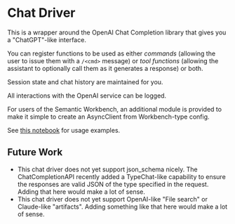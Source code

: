 # Chat Driver

This is a wrapper around the OpenAI Chat Completion library that gives you a
"ChatGPT"-like interface.

You can register functions to be used as either _commands_ (allowing the user to
issue them with a `/<cmd>` message) or _tool functions_ (allowing the assistant
to optionally call them as it generates a response) or both.

Session state and chat history are maintained for you.

All interactions with the OpenAI service can be logged.

For users of the Semantic Workbench, an additional module is provided to make it
simple to create an AsyncClient from Workbench-type config.

See [this notebook](../../../skills/notebooks/notebooks/chat_driver.ipynb) for
usage examples.

## Future Work

- This chat driver does not yet support json_schema nicely. The
  ChatCompletionAPI recently added a TypeChat-like capability to ensure the
  responses are valid JSON of the type specified in the request. Adding that
  here would make a lot of sense.
- This chat driver does not yet support OpenAI-like "File search" or Claude-like
  "artifacts". Adding something like that here would make a lot of sense.

